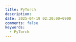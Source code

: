 ```yaml
---
title: PyTorch
description:
date: 2025-04-19 02:20:00+0900
comments: false
keywords:
  - PyTorch
---
```

